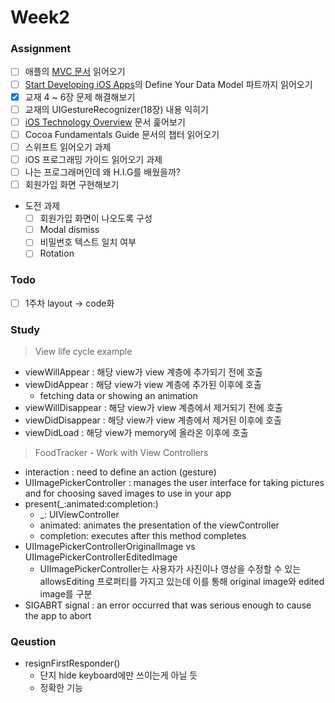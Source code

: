 # Week2

### Assignment
- [ ] 애플의 [MVC 문서](https://developer.apple.com/library/content/documentation/General/Conceptual/DevPedia-CocoaCore/MVC.html) 읽어오기
- [ ] [Start Developing iOS Apps](https://developer.apple.com/library/content/referencelibrary/GettingStarted/DevelopiOSAppsSwift/index.html)의 Define Your Data Model 파트까지 읽어오기
- [x] 교재 4 ~ 6장 문제 해결해보기
- [ ] 교재의 UIGestureRecognizer(18장) 내용 익히기
- [ ] [iOS Technology Overview](https://developer.apple.com/library/content/documentation/Miscellaneous/Conceptual/iPhoneOSTechOverview/Introduction/Introduction.html) 문서 훑어보기
- [ ] Cocoa Fundamentals Guide 문서의 챕터 읽어오기
- [ ] 스위프트 읽어오기 과제
- [ ] iOS 프로그래밍 가이드 읽어오기 과제
- [ ] 나는 프로그래머인데 왜 H.I.G를 배웠을까?
- [ ] 회원가입 화면 구현해보기
- 도전 과제
  - [ ] 회원가입 화면이 나오도록 구성
  - [ ] Modal dismiss
  - [ ] 비밀번호 텍스트 일치 여부
  - [ ] Rotation

### Todo
- [ ] 1주차 layout -> code화

### Study
> View life cycle example
- viewWillAppear : 해당 view가 view 계층에 추가되기 전에 호출
- viewDidAppear : 해당 view가 view 계층에 추가된 이후에 호출
  - fetching data or showing an animation
- viewWillDisappear : 해당 view가 view 계층에서 제거되기 전에 호출
- viewDidDisappear : 해당 view가 view 계층에서 제거된 이후에 호출
- viewDidLoad : 해당 view가 memory에 올라온 이후에 호출

> FoodTracker - Work with View Controllers
- interaction : need to define an action (gesture)
- UIImagePickerController : manages the user interface for taking pictures and for choosing saved images to use in your app
- present(_:animated:completion:)
  - _: UIViewController
  - animated: animates the presentation of the viewController
  - completion: executes after this method completes
- UIImagePickerControllerOriginalImage vs UIImagePickerControllerEditedImage
  - UIImagePickerController는 사용자가 사진이나 영상을 수정할 수 있는 allowsEditing 프로퍼티를 가지고 있는데 이를 통해 original image와 edited image를 구분
- SIGABRT signal : an error occurred that was serious enough to cause the app to abort


### Qeustion
- resignFirstResponder()
  - 단지 hide keyboard에만 쓰이는게 아닐 듯
  - 정확한 기능
